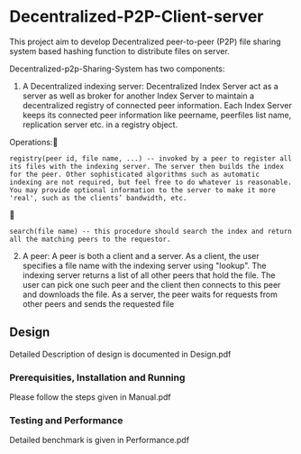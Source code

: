 # Decentralized-P2P-Client-server

This project aim to develop Decentralized peer-to-peer (P2P) file sharing system based hashing function to distribute files on server.

Decentralized-p2p-Sharing-System has two components:


1. A Decentralized indexing server:
Decentralized Index Server act as a server as well as broker for another Index Server to maintain a decentralized registry of connected peer information. Each Index Server keeps its connected peer information like peername, peerfiles list name, replication server etc. in a registry object.
  
  
  Operations:
    
    
    registry(peer id, file name, ...) -- invoked by a peer to register all its files with the indexing server. The server then builds the index for the peer. Other sophisticated algorithms such as automatic indexing are not required, but feel free to do whatever is reasonable. You may provide optional information to the server to make it more 'real', such as the clients’ bandwidth, etc.
   

    search(file name) -- this procedure should search the index and return all the matching peers to the requestor.


2. A peer:
  A peer is both a client and a server. As a client, the user specifies a file name with the indexing server using "lookup". The indexing server returns a list of all other peers that hold the file. The user can pick one such peer and the client then connects to this peer and downloads the file. As a server, the peer waits for requests from other peers and sends the requested file


## Design
Detailed Description of design is documented in Design.pdf

### Prerequisities, Installation and Running
Please follow the steps given in Manual.pdf

### Testing and Performance
Detailed benchmark is given in  Performance.pdf
